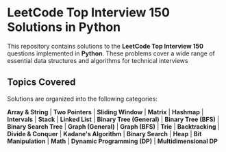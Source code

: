 # LeetCode Top Interview 150 Solutions in Python

This repository contains solutions to the **LeetCode Top Interview 150** questions implemented in **Python**. These problems cover a wide range of essential data structures and algorithms for technical interviews

## Topics Covered

Solutions are organized into the following categories:

**Array & String** | **Two Pointers** | **Sliding Window** | **Matrix** | **Hashmap** | **Intervals** | **Stack** | **Linked List** | **Binary Tree (General)** | **Binary Tree (BFS)** | **Binary Search Tree** | **Graph (General)** | **Graph (BFS)** | **Trie** | **Backtracking** | **Divide & Conquer** | **Kadane's Algorithm** | **Binary Search** | **Heap** | **Bit Manipulation** | **Math** | **Dynamic Programming (DP)** | **Multidimensional DP**
